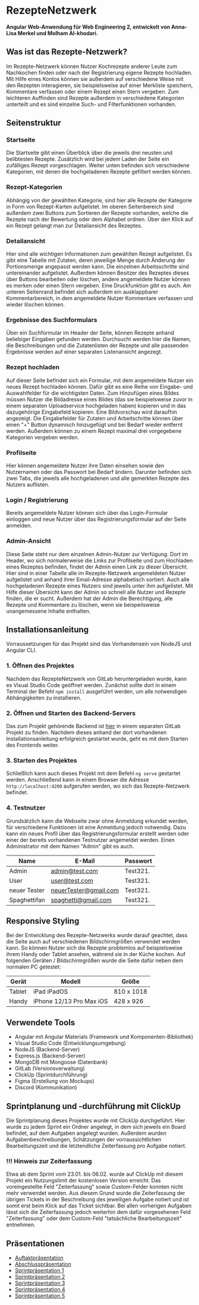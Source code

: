# RezepteNetzwerk

**Angular Web-Anwendung für Web Engineering 2, entwickelt von Anna-Lisa Merkel und Molham Al-khodari.**

## Was ist das Rezepte-Netzwerk?

Im Rezepte-Netzwerk können Nutzer Kochrezepte anderer Leute zum Nachkochen finden oder nach der Registrierung eigene Rezepte hochladen. Mit Hilfe eines Kontos können sie außerdem auf verschiedene Weise mit den Rezepten interagieren, sie beispielsweise auf einer Merkliste speichern, Kommentare verfassen oder einem Rezept einen Stern vergeben. Zum leichteren Auffinden sind Rezepte außerdem in verschiedene Kategorien unterteilt und es sind einzelne Such- und Filterfunktionen vorhanden.


## Seitenstruktur

### Startseite

Die Startseite gibt einen Überblick über die jeweils drei neusten und belibtesten Rezepte. Zusätzlich wird bei jedem Laden der Seite ein zufälliges Rezept vorgeschlagen. Weiter unten befinden sich verschiedene Kategorien, mit denen die hochgeladenen Rezepte gefiltert werden können.

### Rezept-Kategorien

Abhängig von der gewählten Kategorie, sind hier alle Rezepte der Kategorie in Form von Rezept-Karten aufgelistet. Im oberen Seitenbereich sind außerdem zwei Buttons zum Sortieren der Rezepte vorhanden, welche die Rezepte nach der Bewertung oder dem Alphabet ordnen. Über den Klick auf ein Rezept gelangt man zur Detailansicht des Rezeptes.

### Detailansicht

Hier sind alle wichtigen Informationen zum gewählten Rezept aufgelistet. Es gibt eine Tabelle mit Zutaten, deren jeweilige Menge durch Änderung der Portionsmenge angepasst werden kann. Die einzelnen Arbeitsschritte sind untereinander aufgelistet. Außerdem können Besitzer des Rezeptes dieses über Buttons bearbeiten oder löschen, andere angemeldete Nutzer können es merken oder einen Stern vergeben. Eine Druckfunktion gibt es auch. Am unteren Seitenrand befindet sich außerdem ein ausklappbarer Kommentarbereich, in dem angemeldete Nutzer Kommentare verfassen und wieder löschen können.

### Ergebnisse des Suchformulars

Über ein Suchformular im Header der Seite, können Rezepte anhand beliebiger Eingaben gefunden werden. Durchsucht werden hier die Namen, die Beschreibungen und die Zutatenlisten der Rezepte und alle passenden Ergebnisse werden auf einer separaten Listenansicht angezegt.

### Rezept hochladen

Auf dieser Seite befindet sich ein Formular, mit dem angemeldete Nutzer ein neues Rezept hochladen können. Dafür gibt es eine Reihe von Eingabe- und Auswahlfelder für die wichtigsten Daten. Zum Hinzufügen eines Bildes müssen Nutzer die Bildadresse eines Bildes (das sie beispielsweise zuvor in einem separaten Uploadservice hochgeladen haben) kopieren und in das dazugehörige Eingabefeld kopieren. Eine Bildvorschau wird daraufhin angezeigt. Die Eingabefelder für Zutaten und Arbeitschritte können über einen "+" Button dynamisch hinzugefügt und bei Bedarf wieder entfernt werden. Außerdem können zu einem Rezept maximal drei vorgegebene Kategorien vergeben werden.

### Profilseite

Hier können angemeldete Nutzer ihre Daten einsehen sowie den Nutzernamen oder das Passwort bei Bedarf ändern. Darunter befinden sich zwei Tabs, die jeweils alle hochgeladenen und alle gemerkten Rezepte des Nutzers auflisten.

### Login / Registrierung

Bereits angemeldete Nutzer können sich über das Login-Formular einloggen und neue Nutzer über das Registrierungsformular auf der Seite anmelden.

### Admin-Ansicht

Diese Seite steht nur dem einzelnen Admin-Nutzer zur Verfügung. Dort im Header, wo sich normalerweise die Links zur Profilseite und zum Hochladen eines Rezeptes befinden, findet der Admin einen Link zu dieser Übersicht. Hier sind in einer Tabelle alle im Rezepte-Netzwerk angemeldeten Nutzer aufgelistet und anhand ihrer Email-Adresse alphabetisch sortiert. Auch alle hochgeladenen Rezepte eines Nutzers sind jeweils unter ihm aufgelistet. Mit Hilfe dieser Übersicht kann der Admin so schnell alle Nutzer und Rezepte finden, die er sucht. Außerdem hat der Admin die Berechtigung, alle Rezepte und Kommentare zu löschen, wenn sie beispeilsweise unangemessene Inhalte enthalten.

## Installationsanleitung

Vorraussetzungen für das Projekt sind das Vorhandensein von NodeJS und Angular CLI.

### 1. Öffnen des Projektes

Nachdem das RezepteNetzwerk von GitLab heruntergeladen wurde, kann es Visual Studio Code geöffnet werden. Zunächst sollte dort in einem Terminal der Befehl `npm install` ausgeführt werden, um alle notwendigen Abhängigkeiten zu installieren.

### 2. Öffnen und Starten des Backend-Servers

Das zum Projekt gehörende Backend ist [hier](https://git.ai.fh-erfurt.de/rezepte-netzwerk/rezepte-netzwerk-backend) in einem separaten GitLab Projekt zu finden. Nachdem dieses anhand der dort vorhandenen Installationsanleitung erfolgreich gestartet wurde, geht es mit dem Starten des Frontends weiter.

### 3. Starten des Projektes

Schließlich kann auch dieses Projekt mit dem Befehl `ng serve` gestartet werden. Anschließend kann in einem Browser die Adresse `http://localhost:4200` aufgerufen werden, wo sich das Rezepte-Netzwerk befindet.

### 4. Testnutzer

Grundsätzlich kann die Webseite zwar ohne Anmeldung erkundet werden, für verschiedene Funktionen ist eine Anmeldung jedoch notwendig. Dazu kann ein neues Profil über das Registrierungsformular erstellt werden oder einer der bereits vorhandenen Testnutzer angemeldet werden. Einen Administrator mit dem Namen "Admin" gibt es auch.

| Name          | E-Mail                     | Passwort  |
| ------------- | -------------------------  | --------- |
| Admin  | admin@test.com     | Test321.  |
| User  | user@test.com     | Test321.  |
| neuer Tester | neuerTester@gmail.com | Test321.  |
| Spaghettifan | spaghetti@gmail.com | Test321. |

## Responsive Styling

Bei der Entwicklung des Rezepte-Netzwerks wurde darauf geachtet, dass die Seite auch auf verschiedenen Bildschirmgrößen verwendet werden kann. So können Nutzer sich die Rezepte problemlos auf beispielsweise ihrem Handy oder Tablet ansehen, während sie in der Küche kochen. Auf folgenden Geräten / Bildschirmgrößen wurde die Seite dafür neben dem normalen PC getestet:

| Gerät          | Modell                     | Größe  |
| ------------- | -------------------------  | --------- |
| Tablet  | iPad iPadOS     | 810 x 1018  |
| Handy  | iPhone 12/13 Pro Max iOS     | 428 x 926  |

## Verwendete Tools
- Angular mit Angular Materials (Framework und Komponenten-Bibliothek)
- Visual Studio Code (Entwicklungsumgebung)
- NodeJS (Backend-Server)
- Express.js (Backend-Server)
- MongoDB mit Mongoose (Datenbank)
- GitLab (Versionsverwaltung)
- ClickUp (Sprintdurchführung)
- Figma (Erstellung von Mockups)
- Discord (Kommunikation)

## Sprintplanung und -durchführung mit ClickUp

Die Sprintplanung dieses Projektes wurde mit ClickUp durchgeführt. Hier wurde zu jedem Sprint ein Ordner angelegt, in dem sich jeweils ein Board befindet, auf dem Aufgaben angelegt wurden. Außerdem wurden Aufgabenbeschreibungen, Schätzungen der vorraussichtlichen Bearbeitungszeit und die letztendliche Zeiterfassung pro Aufgabe notiert.

### !!! Hinweis zur Zeiterfassung
Etwa ab dem Sprint vom 23.01. bis 06.02. wurde auf ClickUp mit diesem Projekt ein Nutzungslimit der kostenlosen Version erreicht. Das voreingestellte Feld "Zeiterfassung" sowie Custom-Felder konnten nicht mehr verwendet werden. Aus diesem Grund wurde die Zeiterfassung der übrigen Tickets in der Beschreibung des jeweiligen Aufgabe notiert und ist somit erst beim Klick auf das Ticket sichtbar. Bei allen vorherigen Aufgaben lässt sich die Zeiterfassung jedoch weiterhin dem dafür vorgesehenen Feld "Zeiterfassung" oder dem Custom-Feld "tatsächliche Bearbeitungszeit" entnehmen.

## Präsentationen

- [Auftaktpräsentation](documentation/RezepteNetzwerk_Auftaktpräsentation.pdf)
- [Abschlusspräsentation](documentation/RezepteNetzwerk_Abschlusspräsentation.pdf)
- [Sprintpräsentation 1](documentation/Sprint_1.pdf)
- [Sprintpräsentation 2](documentation/Sprint_2.pdf)
- [Sprintpräsentation 3](documentation/Sprint_3.pdf)
- [Sprintpräsentation 4](documentation/Sprint_4.pdf)
- [Sprintpräsentation 5](documentation/Sprint_5.pdf)

